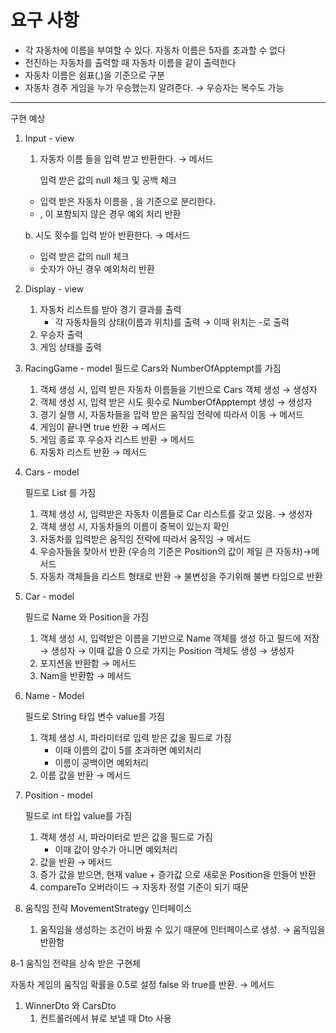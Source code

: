 # 요구 사항

- 각 자동차에 이름을 부여할 수 있다. 자동차 이름은 5자를 초과할 수 없다
- 전진하는 자동차를 출력할 때 자동차 이름을 같이 출력한다
- 자동차 이름은 쉼표(,)을 기준으로 구분
- 자동차 경주 게임을 누가 우승했는지 알려준다. → 우승자는 복수도 가능



---

구현 예상

1. Input  - view
   1. 자동차 이름 들을 입력 받고 반환한다. → 메서드

      입력 받은 값의 null 체크 및 공백 체크

   - 입력 받은 자동차 이름을 , 을 기준으로 분리한다.
   - , 이 포함되지 않은 경우 예외 처리 반환

   b. 시도 횟수를 입력 받아 반환한다. → 메서드

   - 입력 받은 값의 null 체크
   - 숫자가 아닌 경우 예외처리 반환
2. Display - view
   1. 자동차 리스트를 받아 경기 결과를 출력
      - 각 자동차들의 상태(이름과 위치)를 출력 → 이때 위치는 -로 출력
   2. 우승자 출력
   3. 게임 상태를 출력

3. RacingGame - model
   필드로 Cars와 NumberOfApptempt를 가짐
   1. 객체 생성 시, 입력 받은 자동차 이름들을 기반으로 Cars 객체 생성 → 생성자
   2. 객체 생성 시, 입력 받은 시도 횟수로 NumberOfApptempt 생성 → 생성자
   3. 경기 실행 시, 자동차들을 입력 받은 움직임 전략에 따라서 이동 → 메서드
   4. 게임이 끝나면 true 반환 → 메서드
   5. 게임 종료 후 우승자 리스트 반환 → 메서드
   6. 자동차 리스트 반환  → 메서드

4. Cars - model

   필드로 List<Car> 를 가짐

   1. 객체 생성 시, 입력받은 자동차 이름들로 Car 리스트를 갖고 있음. → 생성자
   2. 객체 생성 시, 자동차들의 이름이 중복이 있는지 확인
   3. 자동차를 입력받은 움직임 전략에 따라서 움직임  → 메서드
   4. 우승자들을 찾아서 반환 (우승의 기준은 Position의 값이 제일 큰 자동차)→메서드
   5. 자동차 객체들을 리스트 형태로 반환 → 불변성을 주기위해 불변 타입으로 반환

5. Car - model

   필드로 Name 와 Position을 가짐

   1. 객체 생성 시, 입력받은 이름을 기반으로 Name 객체를 생성 하고 필드에 저장 → 생성자
      → 이때 값을 0 으로 가지는 Position 객체도 생성 → 생성자
   2. 포지션을 반환함 → 메서드
   3. Nam을 반환함 → 메서드

6. Name - Model

   필드로 String 타입 변수 value를 가짐

   1. 객체 생성 시, 파라미터로 입력 받은 값을 필드로 가짐
      - 이때 이름의 값이 5를 초과하면 예외처리
      - 이름이 공백이면 예외처리
   2. 이름 값을 반환 → 메서드

7. Position - model

   필드로 int 타입 value를 가짐

   1. 객체 생성 시, 파라미터로 받은 값을 필드로 가짐
      - 이때 값이 양수가 아니면 예외처리
   2. 값을 반환 → 메서드
   3. 증가 값을 받으면, 현재 value + 증가값 으로 새로운 Position을 만들어 반환
   4. compareTo 오버라이드 → 자동차 정렬 기준이 되기 때문
8. 움직임 전략 MovementStrategy 인터페이스
   1. 움직임을 생성하는 조건이 바뀔 수 있기 때문에 인터페이스로 생성.
      → 움직임을 반환함

8-1 움직임 전략을 상속 받은 구현체

자동차 게임의 움직임 확률을 0.5로 설정 false 와 true를 반환. → 메서드

1. WinnerDto 와 CarsDto
   1. 컨트롤러에서 뷰로 보낼 때 Dto 사용